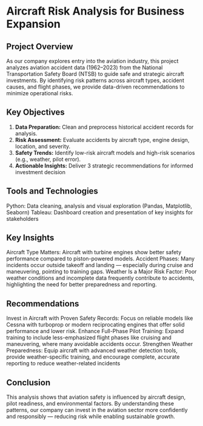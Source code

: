 # Aircraft Risk Analysis for Business Expansion  

## Project Overview  
As our company explores entry into the aviation industry, this project analyzes aviation accident data (1962–2023) from the National Transportation Safety Board (NTSB) to guide safe and strategic aircraft investments. 
By identifying risk patterns across aircraft types, accident causes, and flight phases, we provide data-driven recommendations to minimize operational risks.

## Key Objectives  
1. **Data Preparation:** Clean and preprocess historical accident records for analysis.  
2. **Risk Assessment:** Evaluate accidents by aircraft type, engine design, location, and severity.  
3. **Safety Trends:** Identify low-risk aircraft models and high-risk scenarios (e.g., weather, pilot error).  
4. **Actionable Insights:** Deliver 3 strategic recommendations for informed investment decision
   
## Tools and Technologies
Python: Data cleaning, analysis and visual exploration (Pandas, Matplotlib, Seaborn)
Tableau: Dashboard creation and presentation of key insights for stakeholders

## Key Insights
Aircraft Type Matters: Aircraft with turbine engines show better safety performance compared to piston-powered models.
Accident Phases: Many incidents occur outside takeoff and landing — especially during cruise and maneuvering, pointing to training gaps.
Weather Is a Major Risk Factor: Poor weather conditions and incomplete data frequently contribute to accidents, highlighting the need for better preparedness and reporting.

## Recommendations
Invest in Aircraft with Proven Safety Records:
Focus on reliable models like Cessna with turboprop or modern reciprocating engines that offer solid performance and lower risk.
Enhance Full-Phase Pilot Training:
Expand training to include less-emphasized flight phases like cruising and maneuvering, where many avoidable accidents occur.
Strengthen Weather Preparedness:
Equip aircraft with advanced weather detection tools, provide weather-specific training, and encourage complete, accurate reporting to reduce weather-related incidents

## Conclusion
This analysis shows that aviation safety is influenced by aircraft design, pilot readiness, and environmental factors.
By understanding these patterns, our company can invest in the aviation sector more confidently and responsibly — reducing risk while enabling sustainable growth.
